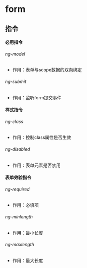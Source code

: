 # form

## 指令

#### 必用指令

###### ng-model
- 作用：表单与scope数据的双向绑定

###### ng-submit
- 作用：监听form提交事件

#### 样式指令

###### ng-class
- 作用：控制class属性是否生效

###### ng-disabled
- 作用：表单元素是否禁用

#### 表单效验指令

###### ng-required
- 作用：必填项

###### ng-minlength
- 作用：最小长度

###### ng-maxlength
- 作用：最大长度